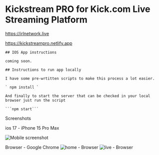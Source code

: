 # Kickstream PRO for Kick.com Live Streaming Platform

https://irlnetwork.live

https://kickstreampro.netlify.app

```
## IOS App instructions

coming soon.
```
```
## Instructions to run app locally 

I have some pre-wrtitten scripts to make this process a lot easier. 

` npm install `

And finally to start the server that can be checked in your local browser just run the script

```npm start```
```
Screenshots 

ios 17 - iPhone 15 Pro Max

![Mobile screenshot](https://github.com/r0nn13g/Kickstream-Pro/assets/86433181/71b1437b-bc5d-4e11-87c8-ea60f496deae)



Browser - Google Chrome
![home - Browser](https://github.com/r0nn13g/Kicksta-for-kick-live-streaming/assets/86433181/623b3610-9b15-4bfb-ba3d-7e317b321ba2)
![live - Browser](https://github.com/r0nn13g/Kicksta-for-kick-live-streaming/assets/86433181/5791d837-0b1d-41b6-937a-683b444b437e)

